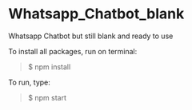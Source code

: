 # Whatsapp_Chatbot_blank
Whatsapp Chatbot but still blank and ready to use

To install all packages, run on terminal:
> $ npm install

To run, type:
> $ npm start
